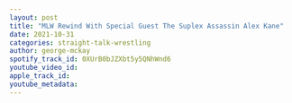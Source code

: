 ```yaml
---
layout: post
title: "MLW Rewind With Special Guest The Suplex Assassin Alex Kane"
date: 2021-10-31
categories: straight-talk-wrestling
author: george-mckay
spotify_track_id: 0XUrB0bJZXbt5y5QNhWnd6
youtube_video_id: 
apple_track_id: 
youtube_metadata: 
---
```


